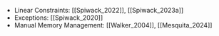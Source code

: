 - Linear Constraints: [[Spiwack_2022]], [[Spiwack_2023a]]
- Exceptions: [[Spiwack_2020]]
- Manual Memory Management: [[Walker_2004]], [[Mesquita_2024]]
